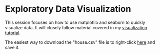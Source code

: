 # Exploratory Data Visualization
This session focuses on how to use matplotlib and seaborn to quickly visualize data. It will closely follow material covered in my [visualization tutorial](https://github.com/gschivley/Visualization-tutorial/blob/master/Visualization%20tutorial.ipynb). 

The easiest way to download the "house.csv" file is to right-click [here](https://github.com/gschivley/Teaching-python/blob/master/Visualization/house.csv?raw=true) and save it.
